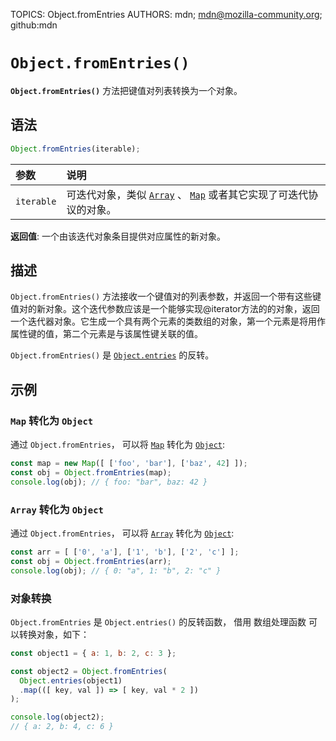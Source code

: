 TOPICS: Object.fromEntries
AUTHORS: mdn; mdn@mozilla-community.org; github:mdn

# `Object.fromEntries()`

**`Object.fromEntries()`** 方法把键值对列表转换为一个对象。

## 语法

```javascript
Object.fromEntries(iterable);
```

| 参数 | 说明 |
| :-- | :-- |
| `iterable` | 可迭代对象，类似 [`Array`](/zh-hans/webfrontend/Array) 、 [`Map`](/zh-hans/webfrontend/Map) 或者其它实现了可迭代协议的对象。 |

**返回值**: 一个由该迭代对象条目提供对应属性的新对象。

## 描述

`Object.fromEntries()` 方法接收一个键值对的列表参数，并返回一个带有这些键值对的新对象。这个迭代参数应该是一个能够实现@iterator方法的的对象，返回一个迭代器对象。它生成一个具有两个元素的类数组的对象，第一个元素是将用作属性键的值，第二个元素是与该属性键关联的值。

`Object.fromEntries()` 是 [`Object.entries`](/zh-hans/webfrontend/Object.entries) 的反转。

## 示例

### `Map` 转化为 `Object`

通过 `Object.fromEntries`， 可以将 [`Map`](/zh-hans/webfrontend/Map) 转化为 [`Object`](/zh-hans/webfrontend/Object):

```javascript
const map = new Map([ ['foo', 'bar'], ['baz', 42] ]);
const obj = Object.fromEntries(map);
console.log(obj); // { foo: "bar", baz: 42 }
```

### `Array` 转化为 `Object`

通过 `Object.fromEntries`， 可以将 [`Array`](/zh-hans/webfrontend/Array) 转化为 [`Object`](/zh-hans/webfrontend/Object):

```javascript
const arr = [ ['0', 'a'], ['1', 'b'], ['2', 'c'] ];
const obj = Object.fromEntries(arr);
console.log(obj); // { 0: "a", 1: "b", 2: "c" }
```

### 对象转换

`Object.fromEntries` 是 `Object.entries()` 的反转函数， 借用 数组处理函数 可以转换对象，如下：

```javascript
const object1 = { a: 1, b: 2, c: 3 };

const object2 = Object.fromEntries(
  Object.entries(object1)
  .map(([ key, val ]) => [ key, val * 2 ])
);

console.log(object2);
// { a: 2, b: 4, c: 6 }
```
